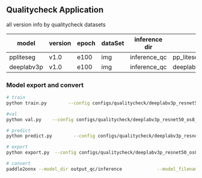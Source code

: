 ## Qualitycheck Application

all version info by qualitycheck datasets

| model       | version | epoch | dataSet       | inference dir                        | onnx dir                        |
| ----------- | ------- | --------------- | ------------- | ------------------------------------ | ------------------------------- |
| ppliteseg | v1.0    | e100   | img   | inference_qc            | pp_liteseg.onnx  |
| deeplabv3p | v1.0  | e100   | img | inference_qc | deeplabv3p_qc_1.0.onnx


### Model export and convert

```bash
# train
python train.py        --config configs/qualitycheck/deeplabv3p_resnet50_os8_qualitycheck_512x512_80k.yml       --use_vdl        --save_interval 500        --save_dir output

#val
python val.py    --config configs/qualitycheck/deeplabv3p_resnet50_os8_qualitycheck_512x512_80k.yml        --model_path output_qc/iter_100/model.pdparams

# predict
python predict.py        --config configs/qualitycheck/deeplabv3p_resnet50_os8_qualitycheck_512x512_80k.yml        --model_path output/best_model/model.pdparams        --image_path data/chaotiantest/        --save_dir output_qc/result/chaotiantest/

# export
python export.py  --config configs/qualitycheck/deeplabv3p_resnet50_os8_qualitycheck_512x512_80k.yml  --save_dir output_qc/inference/      --model_path output_qc/iter_100/model.pdparams  --input_shape 1 3 512 512

# convert
paddle2onnx --model_dir output_qc/inference             --model_filename model.pdmodel             --params_filename model.pdiparams             --opset_version 11             --save_file models/deeplabv3p_qc_1.0.onnx
```
